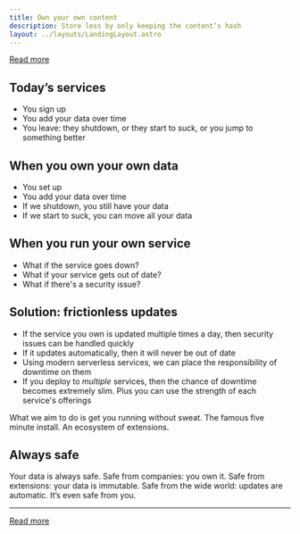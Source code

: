 ```yaml
---
title: Own your own content
description: Store less by only keeping the content’s hash
layout: ../layouts/LandingLayout.astro
---
```


<style>
  main a {
    display: inline-flex;
    font-size: 1.75rem;
    padding: 0.5em 1em;
    border-radius: 999px;
    background-color: var(--theme-accent);
		color: white;
    text-decoration: none;
  }
  main a:hover {
    color: hsl(var(--color-blue-dark));
    background-color: white;
    box-shadow: 0 0 16px -2px currentColor;
    text-decoration: none;
  }
</style>

<a href="/ideas">Read more</a>

## Today’s services

- You sign up
- You add your data over time
- You leave: they shutdown, or they start to suck, or you jump to something better

## When you own your own data

- You set up
- You add your data over time
- If we shutdown, you still have your data
- If we start to suck, you can move all your data

## When you run your own service

- What if the service goes down?
- What if your service gets out of date?
- What if there's a security issue?

## Solution: frictionless updates

- If the service you own is updated multiple times a day, then security issues can be handled quickly
- If it updates automatically, then it will never be out of date
- Using modern serverless services, we can place the responsibility of downtime on them
- If you deploy to *multiple* services, then the chance of downtime becomes extremely slim. Plus you can use the strength of each service's offerings

What we aim to do is get you running without sweat. The famous five minute install. An ecosystem of extensions.

## Always safe

Your data is always safe. Safe from companies: you own it. Safe from extensions: your data is immutable. Safe from the wide world: updates are automatic. It’s even safe from you.

----

<a href="/ideas">Read more</a>
